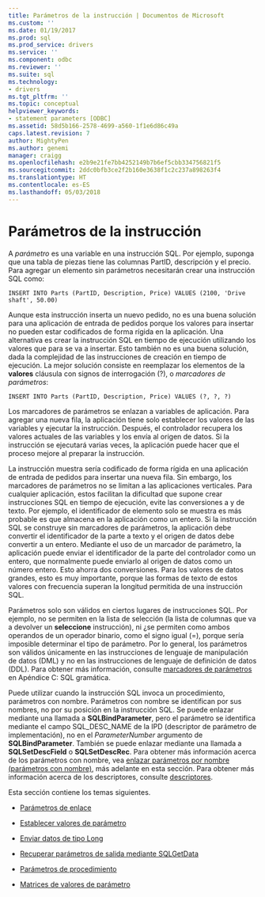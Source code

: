 ```yaml
---
title: Parámetros de la instrucción | Documentos de Microsoft
ms.custom: ''
ms.date: 01/19/2017
ms.prod: sql
ms.prod_service: drivers
ms.service: ''
ms.component: odbc
ms.reviewer: ''
ms.suite: sql
ms.technology:
- drivers
ms.tgt_pltfrm: ''
ms.topic: conceptual
helpviewer_keywords:
- statement parameters [ODBC]
ms.assetid: 58d5b166-2578-4699-a560-1f1e6d86c49a
caps.latest.revision: 7
author: MightyPen
ms.author: genemi
manager: craigg
ms.openlocfilehash: e2b9e21fe7bb4252149b7b6ef5cbb334756821f5
ms.sourcegitcommit: 2ddc0bfb3ce2f2b160e3638f1c2c237a898263f4
ms.translationtype: HT
ms.contentlocale: es-ES
ms.lasthandoff: 05/03/2018
---
```

# <a name="statement-parameters"></a>Parámetros de la instrucción
A *parámetro* es una variable en una instrucción SQL. Por ejemplo, suponga que una tabla de piezas tiene las columnas PartID, descripción y el precio. Para agregar un elemento sin parámetros necesitarán crear una instrucción SQL como:  
  
```  
INSERT INTO Parts (PartID, Description, Price) VALUES (2100, 'Drive shaft', 50.00)  
```  
  
 Aunque esta instrucción inserta un nuevo pedido, no es una buena solución para una aplicación de entrada de pedidos porque los valores para insertar no pueden estar codificados de forma rígida en la aplicación. Una alternativa es crear la instrucción SQL en tiempo de ejecución utilizando los valores que para se va a insertar. Esto también no es una buena solución, dada la complejidad de las instrucciones de creación en tiempo de ejecución. La mejor solución consiste en reemplazar los elementos de la **valores** cláusula con signos de interrogación (?), o *marcadores de parámetros*:  
  
```  
INSERT INTO Parts (PartID, Description, Price) VALUES (?, ?, ?)  
```  
  
 Los marcadores de parámetros se enlazan a variables de aplicación. Para agregar una nueva fila, la aplicación tiene solo establecer los valores de las variables y ejecutar la instrucción. Después, el controlador recupera los valores actuales de las variables y los envía al origen de datos. Si la instrucción se ejecutará varias veces, la aplicación puede hacer que el proceso mejore al preparar la instrucción.  
  
 La instrucción muestra sería codificado de forma rígida en una aplicación de entrada de pedidos para insertar una nueva fila. Sin embargo, los marcadores de parámetros no se limitan a las aplicaciones verticales. Para cualquier aplicación, estos facilitan la dificultad que supone crear instrucciones SQL en tiempo de ejecución, evite las conversiones a y de texto. Por ejemplo, el identificador de elemento solo se muestra es más probable es que almacena en la aplicación como un entero. Si la instrucción SQL se construye sin marcadores de parámetros, la aplicación debe convertir el identificador de la parte a texto y el origen de datos debe convertir a un entero. Mediante el uso de un marcador de parámetro, la aplicación puede enviar el identificador de la parte del controlador como un entero, que normalmente puede enviarlo al origen de datos como un número entero. Esto ahorra dos conversiones. Para los valores de datos grandes, esto es muy importante, porque las formas de texto de estos valores con frecuencia superan la longitud permitida de una instrucción SQL.  
  
 Parámetros solo son válidos en ciertos lugares de instrucciones SQL. Por ejemplo, no se permiten en la lista de selección (la lista de columnas que va a devolver un **seleccione** instrucción), ni ¿se permiten como ambos operandos de un operador binario, como el signo igual (=), porque sería imposible determinar el tipo de parámetro. Por lo general, los parámetros son válidos únicamente en las instrucciones de lenguaje de manipulación de datos (DML) y no en las instrucciones de lenguaje de definición de datos (DDL). Para obtener más información, consulte [marcadores de parámetros](../../../odbc/reference/appendixes/parameter-markers.md) en Apéndice C: SQL gramática.  
  
 Puede utilizar cuando la instrucción SQL invoca un procedimiento, parámetros con nombre. Parámetros con nombre se identifican por sus nombres, no por su posición en la instrucción SQL. Se puede enlazar mediante una llamada a **SQLBindParameter**, pero el parámetro se identifica mediante el campo SQL_DESC_NAME de la IPD (descriptor de parámetro de implementación), no en el *ParameterNumber* argumento de **SQLBindParameter**. También se puede enlazar mediante una llamada a **SQLSetDescField** o **SQLSetDescRec**. Para obtener más información acerca de los parámetros con nombre, vea [enlazar parámetros por nombre (parámetros con nombre)](../../../odbc/reference/develop-app/binding-parameters-by-name-named-parameters.md), más adelante en esta sección. Para obtener más información acerca de los descriptores, consulte [descriptores](../../../odbc/reference/develop-app/descriptors.md).  
  
 Esta sección contiene los temas siguientes.  
  
-   [Parámetros de enlace](../../../odbc/reference/develop-app/binding-parameters-odbc.md)  
  
-   [Establecer valores de parámetro](../../../odbc/reference/develop-app/setting-parameter-values.md)  
  
-   [Enviar datos de tipo Long](../../../odbc/reference/develop-app/sending-long-data.md)  
  
-   [Recuperar parámetros de salida mediante SQLGetData](../../../odbc/reference/develop-app/retrieving-output-parameters-using-sqlgetdata.md)  
  
-   [Parámetros de procedimiento](../../../odbc/reference/develop-app/procedure-parameters.md)  
  
-   [Matrices de valores de parámetro](../../../odbc/reference/develop-app/arrays-of-parameter-values.md)
